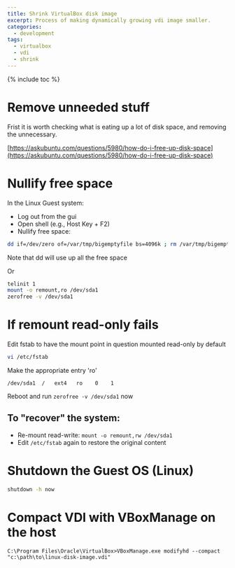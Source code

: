 ```yaml
---
title: Shrink VirtualBox disk image
excerpt: Process of making dynamically growing vdi image smaller.
categories:
  - development
tags:
  - virtualbox
  - vdi
  - shrink
---
```


{% include toc %}


# Remove unneeded stuff

Frist it is worth checking what is eating up a lot of disk space, and removing the unnecessary.

[https://askubuntu.com/questions/5980/how-do-i-free-up-disk-space](https://askubuntu.com/questions/5980/how-do-i-free-up-disk-space)


# Nullify free space

In the Linux Guest system:

- Log out from the gui
- Open shell (e.g., Host Key + F2)
- Nullify free space:

```bash
dd if=/dev/zero of=/var/tmp/bigemptyfile bs=4096k ; rm /var/tmp/bigemptyfile
```
Note that dd will use up all the free space

Or

```bash
telinit 1
mount -o remount,ro /dev/sda1
zerofree -v /dev/sda1
```

# If remount read-only fails

Edit fstab to have the mount point in question mounted read-only by default

```bash
vi /etc/fstab
```

Make the appropriate entry 'ro'

```
/dev/sda1  /   ext4   ro    0    1
```

Reboot and run `zerofree -v /dev/sda1` now

## To "recover" the system:

- Re-mount read-write: `mount -o remount,rw /dev/sda1`
- Edit `/etc/fstab` again to restore the original content


# Shutdown the Guest OS (Linux)

```bash
shutdown -h now
```

# Compact VDI with VBoxManage on the host

```
C:\Program Files\Oracle\VirtualBox>VBoxManage.exe modifyhd --compact "c:\path\to\linux-disk-image.vdi"
```

